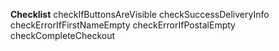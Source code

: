 **Checklist**
checkIfButtonsAreVisible
checkSuccessDeliveryInfo
checkErrorIfFirstNameEmpty
checkErrorIfPostalEmpty
checkCompleteCheckout

